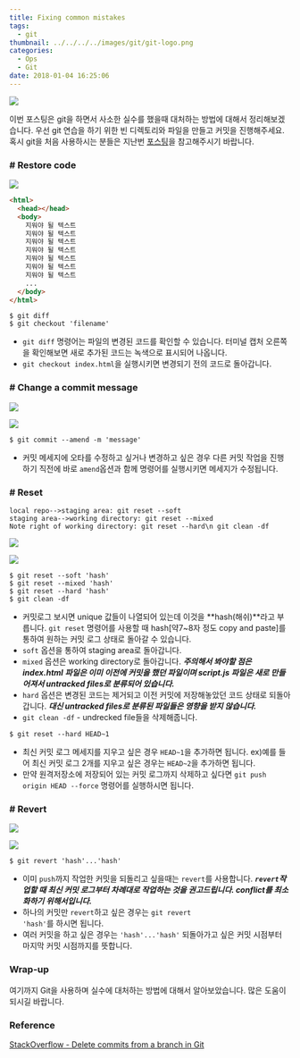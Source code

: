 ```yaml
---
title: Fixing common mistakes
tags:
  - git
thumbnail: ../../../../images/git/git-logo.png
categories:
  - Ops
  - Git
date: 2018-01-04 16:25:06
---
```



![](../../../../images/git/git-logo.png)

이번 포스팅은 git을 하면서 사소한 실수를 했을때 대처하는 방법에 대해서 정리해보겠습니다.
우선 git 연습을 하기 위한 빈 디렉토리와 파일을 만들고 커밋을 진행해주세요.
혹시 git을 처음 사용하시는 분들은 지난번 [포스팅](https://jason0853.github.io/2017/12/16/Git-basic/)을 참고해주시기 바랍니다.

### # Restore code

![](../../../../images/git/git-fixing-common-mistakes-01.png)

``` html index.html
<html>
  <head></head>
  <body>
    지워야 될 텍스트
    지워야 될 텍스트
    지워야 될 텍스트
    지워야 될 텍스트
    지워야 될 텍스트
    지워야 될 텍스트
    지워야 될 텍스트
    ...
  </body>
</html>
```

``` shell
$ git diff
$ git checkout 'filename'
```

* <code>git diff</code> 명령어는 파일의 변경된 코드를 확인할 수 있습니다. 터미널 캡처 오른쪽을 확인해보면 새로 추가된 코드는 녹색으로 표시되어 나옵니다.
* <code>git checkout index.html</code>을 실행시키면 변경되기 전의 코드로 돌아갑니다.

### # Change a commit message

![](../../../../images/git/git-fixing-common-mistakes-02.png)

![](../../../../images/git/git-fixing-common-mistakes-03.png)

``` shell
$ git commit --amend -m 'message'
```

* 커밋 메세지에 오타를 수정하고 싶거나 변경하고 싶은 경우 다른 커밋 작업을 진행하기 직전에 바로 <code>amend</code>옵션과 함께 명령어를 실행시키면 메세지가 수정됩니다.

### # Reset

``` sequence
local repo-->staging area: git reset --soft
staging area-->working directory: git reset --mixed
Note right of working directory: git reset --hard\n git clean -df
```

![](../../../../images/git/git-fixing-common-mistakes-04.png)

![](../../../../images/git/git-fixing-common-mistakes-05.png)

``` shell
$ git reset --soft 'hash'
$ git reset --mixed 'hash'
$ git reset --hard 'hash'
$ git clean -df
```

* 커밋로그 보시면 unique 값들이 나열되어 있는데 이것을 **hash(해쉬)**라고 부릅니다. <code>git reset</code> 명령어를 사용할 때 hash[약7~8자 정도 copy and paste]를 통하여 원하는 커밋 로그 상태로 돌아갈 수 있습니다.
* <code>soft</code> 옵션을 통하여 staging area로 돌아갑니다.
* <code>mixed</code> 옵션은 working directory로 돌아갑니다.
***주의해서 봐야할 점은 index.html 파일은 이미 이전에 커밋을 했던 파일이며 script.js 파일은 새로 만들어져서 untracked files로 분류되어 있습니다.***
* <code>hard</code> 옵션은 변경된 코드는 제거되고 이전 커밋에 저장해놓았던 코드 상태로 되돌아갑니다.
***대신 untracked files로 분류된 파일들은 영향을 받지 않습니다.***
* <code>git clean -df</code> - undrecked file들을 삭제해줍니다.

``` shell
$ git reset --hard HEAD~1
```

* 최신 커밋 로그 메세지를 지우고 싶은 경우 <code>HEAD~1</code>을 추가하면 됩니다.
ex)예를 들어 최신 커밋 로그 2개를 지우고 싶은 경우는 <code>HEAD~2</code>을 추가하면 됩니다.
* 만약 원격저장소에 저장되어 있는 커밋 로그까지 삭제하고 싶다면 <code>git push origin HEAD --force</code> 명령어를 실행하시면 됩니다.

### # Revert

![](../../../../images/git/git-fixing-common-mistakes-06.png)

![](../../../../images/git/git-fixing-common-mistakes-07.png)

``` shell
$ git revert 'hash'...'hash'
```

* 이미 <code>push</code>까지 작업한 커밋을 되돌리고 싶을때는 <code>revert</code>를 사용합니다.
***<code>revert</code>작업할 때 최신 커밋 로그부터 차례대로 작업하는 것을 권고드립니다. conflict를 최소화하기 위해서입니다.***
* 하나의 커밋만 <code>revert</code>하고 싶은 경우는 <code>git revert 'hash'</code>를 하시면 됩니다.
* 여러 커밋을 하고 싶은 경우는 <code>'hash'...'hash'</code> 되돌아가고 싶은 커밋 시점부터 마지막 커밋 시점까지를 뜻합니다.

### Wrap-up

여기까지 Git을 사용하며 실수에 대처하는 방법에 대해서 알아보았습니다. 많은 도움이 되시길 바랍니다.

### Reference

[StackOverflow - Delete commits from a branch in Git](https://stackoverflow.com/questions/1338728/delete-commits-from-a-branch-in-git)
